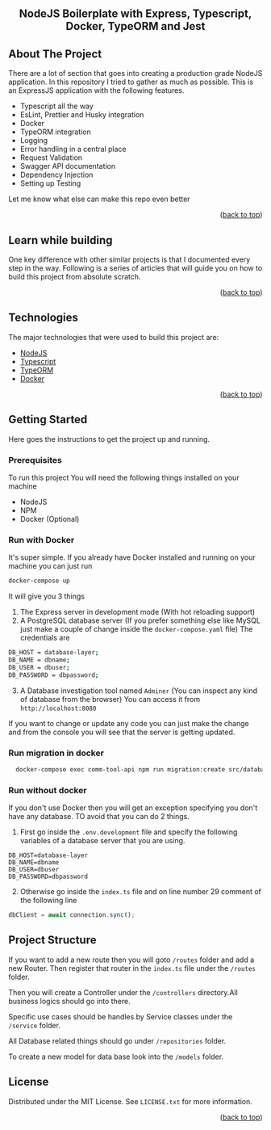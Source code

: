 <div id="top"></div>

<!-- PROJECT LOGO -->
<br />
<div align="center">
  <h2 align="center">NodeJS Boilerplate with Express, Typescript, Docker, TypeORM and Jest </h2>
</div>

## About The Project

There are a lot of section that goes into creating a production grade NodeJS application. In this repository I tried to gather as much as possible. This is an ExpressJS application with the following features.

- Typescript all the way
- EsLint, Prettier and Husky integration
- Docker
- TypeORM integration
- Logging
- Error handling in a central place
- Request Validation
- Swagger API documentation
- Dependency Injection
- Setting up Testing

Let me know what else can make this repo even better

<p align="right">(<a href="#top">back to top</a>)</p>

## Learn while building

One key difference with other similar projects is that I documented every step in the way. Following is a series of articles that will guide you on how to build this project from absolute scratch.

<p align="right">(<a href="#top">back to top</a>)</p>

## Technologies

The major technologies that were used to build this project are:

- [NodeJS](https://nodejs.org/en/)
- [Typescript](https://www.typescriptlang.org/)
- [TypeORM](https://typeorm.io/)
- [Docker](https://www.docker.com/)

<p align="right">(<a href="#top">back to top</a>)</p>

## Getting Started

Here goes the instructions to get the project up and running.

### Prerequisites

To run this project You will need the following things installed on your machine

- NodeJS
- NPM
- Docker (Optional)

### Run with Docker

It's super simple. If you already have Docker installed and running on your machine you can just run

```sh
docker-compose up
```

It will give you 3 things

1. The Express server in development mode (With hot reloading support)
2. A PostgreSQL database server (If you prefer something else like MySQL just make a couple of change inside the `docker-compose.yaml` file) The credentials are

```sh
DB_HOST = database-layer;
DB_NAME = dbname;
DB_USER = dbuser;
DB_PASSWORD = dbpassword;
```

3. A Database investigation tool named `Adminer` (You can inspect any kind of database from the browser) You can access it from `http://localhost:8080`

If you want to change or update any code you can just make the change and from the console you will see that the server is getting updated.


### Run migration in docker

```sh
  docker-compose exec comm-tool-api npm run migration:create src/database/migration/user
```

### Run without docker

If you don't use Docker then you will get an exception specifying you don't have any database.
TO avoid that you can do 2 things.

1. First go inside the `.env.development` file and specify the following variables of a database server that you are using.

```
DB_HOST=database-layer
DB_NAME=dbname
DB_USER=dbuser
DB_PASSWORD=dbpassword
```

2. Otherwise go inside the `index.ts` file and on line number 29 comment of the following line

```js
dbClient = await connection.sync();
```

## Project Structure

If you want to add a new route then you will goto `/routes` folder and add a new Router.
Then register that router in the `index.ts` file under the `/routes` folder.

Then you will create a Controller under the `/controllers` directory.All business logics should go into there.

Specific use cases should be handles by Service classes under the `/service` folder.

All Database related things should go under `/repositories` folder.

To create a new model for data base look into the `/models` folder.

## License

Distributed under the MIT License. See `LICENSE.txt` for more information.

<p align="right">(<a href="#top">back to top</a>)</p>
